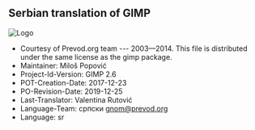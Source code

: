 ## Serbian translation of GIMP

![Logo](https://upload.wikimedia.org/wikipedia/commons/4/45/The_GIMP_icon_-_gnome.svg)

- Courtesy of Prevod.org team --- 2003—2014. This file is distributed under the same license as the gimp package.
- Maintainer: Miloš Popović
- Project-Id-Version: GIMP 2.6
- POT-Creation-Date: 2017-12-23
- PO-Revision-Date: 2019-12-25
- Last-Translator: Valentina Rutović
- Language-Team: српски <gnom@prevod.org>
- Language: sr
